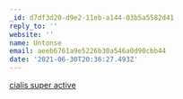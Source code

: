 ```yaml
---
_id: d7df3d20-d9e2-11eb-a144-03b5a5582d41
reply_to: ''
website: ''
name: Untonse
email: aeeb6761a9e5226b30a546a0d90cbb44
date: '2021-06-30T20:36:27.493Z'
---
```

<a href=http://sscialisvv.com/>cialis super active</a>
